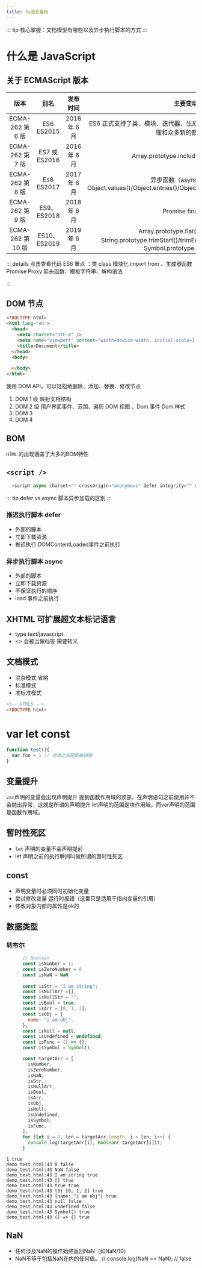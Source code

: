 ```yaml
---
title: Js语言基础
---
```




::: tip
核心掌握：文档模型有哪些以及异步执行脚本的方式
:::

# 什么是 JavaScript

## 关于 ECMAScript 版本

| 版本 |别名     | 发布时间    |    主要变动 |
| :----: | :-: | :--: | :--: |
|ECMA-262 第 6 版|ES6 ES2015|2016 年 6 月|ES6 正式支持了类、模块、迭代器、生成器、箭头函数、期约、反射、代理和众多新的数据类型|
|ECMA-262 第 7 版|ES7 或 ES2016|2016 年 6 月|Array.prototype.includes 和指数操作符|
| ECMA-262 第 8 版 | Es8 ES2017 | 2017 年 6 月 | 异步函数（async/await）Object.values()/Object.entries()/Object.getOwnPropertyDescriptors() |
| ECMA-262 第 9 版 | ES9、ES2018 | 2018 年 6 月 | Promise finally() |
| ECMA-262 第 10 版 | ES10、ES2019 | 2019 年 6 月 | Array.prototype.flat()/flatMap()、String.prototype.trimStart()/trimEnd()、Object.fromEntries() Symbol.prototype.description |

::: details 点击查看代码
ES6 重点 ：类 class 模块化 import from 、生成器函数 Promise Proxy 箭头函数、模板字符串、解构语法

:::

## DOM 节点

```html
<!DOCTYPE html>
<html lang="en">
  <head>
    <meta charset="UTF-8" />
    <meta name="viewport" content="width=device-width, initial-scale=1.0" />
    <title>Document</title>
  </head>
  <body>
      
  </body>
</html>
```

使用 DOM API，可以轻松地删除、添加、替换、修改节点

1. DOM 1 级 映射文档结构
2. DOM 2 级 用户界面事件、范围、遍历 DOM 视图 、Dom 事件 Dom 样式
3. DOM 3
4. DOM 4

## BOM
`HTML` 的出现涵盖了大多的BOM特性

## `<script />`

```js
  <script async charset="" crossorigin="anonymous" defer integrity="" src="" type=""></script>
```

::: tip
defer vs async 脚本异步加载的区别
:::

### 推迟执行脚本 defer

 - 外部的脚本
 - 立即下载资源
 - 推迟执行 DOMContentLoaded事件之前执行

### 异步执行脚本 async 

 - 外部的脚本
 - 立即下载资源
 - 不保证执行的顺序 
 - load 事件之前执行

## XHTML 可扩展超文本标记语言

 - type text/javascript
 - <> 会被当做标签 需要转义


## 文档模式

 - 混杂模式 省略 <!DOCTYPE html>
 - 标准模式
 - 准标准模式

```html
<!-- HTML5 -->
<!DOCTYPE html>
```

# var let const

```js
function test(){
  var foo = 1 // 调用之后随即被销毁
}
```
## 变量提升

`var`声明的变量会出现声明提升 提到函数作用域的顶部，在声明语句之前使用并不会抛出异常，这就是所谓的声明提升
let声明的范围是块作用域，而var声明的范围是函数作用域。

## 暂时性死区

 - `let` 声明的变量不会声明提前
 - let 声明之前的执行瞬间叫做所谓的暂时性死区

## const

 - 声明变量时必须同时初始化变量
 - 尝试修改变量 运行时报错（这里只是适用于指向变量的引用）
 - 修改对象内部的属性是ok的

## 数据类型

### 转布尔

```js
      // Boolean
      const isNumber = 1;
      const isZeroNumber = 0
      const isNaN = NaN
      
      const isStr = "I am string";
      const isNullArr =[];
      const isNullStr = ""; 
      const isBool = true;
      const isArr = [0, 1, 2];
      const isObj = {
        name: "i am obj",
      };
      const isNull = null;
      const isUndefined = undefined;
      const isFunc = () => {};
      const isSymbol = Symbol();

      const targetArr = [
        isNumber,
        isZeroNumber,
        isNaN,
        isStr,
        isNullArr,
        isBool,
        isArr,
        isObj,
        isNull,
        isUndefined,
        isSymbol,
        isFunc,
      ];
      for (let i = 0, len = targetArr.length; i < len; i++) {
        console.log(targetArr[i], Boolean( targetArr[i]));
      }

```


```
1 true
demo_test.html:43 0 false
demo_test.html:43 NaN false
demo_test.html:43 I am string true
demo_test.html:43 [] true
demo_test.html:43 true true
demo_test.html:43 (3) [0, 1, 2] true
demo_test.html:43 {name: "i am obj"} true
demo_test.html:43 null false
demo_test.html:43 undefined false
demo_test.html:43 Symbol() true
demo_test.html:43 () => {} true
```

## NaN

- 任何涉及NaN的操作始终返回NaN（如NaN/10）
- NaN不等于包括NaN在内的任何值。 // console.log(NaN == NaN); // false

